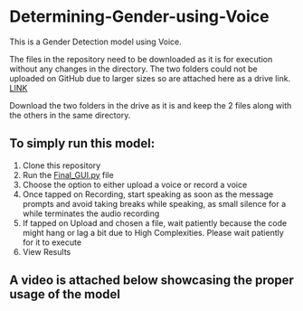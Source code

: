 # Determining-Gender-using-Voice

This is a Gender Detection model using Voice.

The files in the repository need to be downloaded as it is for execution without any changes in the directory. The two folders could not be uploaded on GitHub due to larger sizes so are attached here as a drive link. [LINK](https://drive.google.com/drive/folders/1pUdDLV2AA890tR_k79G3qzrDQXHpgilS?usp=drive_link)

Download the two folders in the drive as it is and keep the 2 files along with the others in the same directory.

## To simply run this model:
1. Clone this repository
2. Run the [Final_GUI.py](https://github.com/kartick1402/Determining-Gender-using-Voice/blob/main/Final_GUI.py) file
3. Choose the option to either upload a voice or record a voice
4. Once tapped on Recording, start speaking as soon as the message prompts and avoid taking breaks while speaking, as small silence for a while terminates the audio recording
5. If tapped on Upload and chosen a file, wait patiently because the code might hang or lag a bit due to High Complexities. Please wait patiently for it to execute
6. View Results

##  A video is attached below showcasing the proper usage of the model
